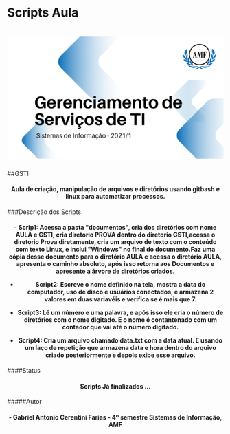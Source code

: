 # Scripts Aula
<h1 align="center">
<img alt="Logo do repositório incluindo o nome da disciplina, logo da AMF e o semestre
2021/1 " src="capaGit.png" width="650px">
</h1>

##GSTI
<h4 align="center">
Aula de criação, manipulação de arquivos e diretórios usando gitbash e linux para automatizar processos.
</h4>
###Descrição dos Scripts
<h4 align="center">
- Scrip1: Acessa a pasta "documentos", cria dos diretórios com nome AULA e GSTI, cria diretorio PROVA dentro do diretorio GSTI,acessa o diretorio Prova diretamente, cria um arquivo de texto com o conteúdo com texto Linux, e inclui "Windows" no final do documento.Faz uma cópia desse documento para o diretório AULA e acessa o diretório AULA, apresenta o caminho absoluto, após isso retorna aos Documentos e apresente a árvore de diretórios criados.

 - Script2: Escreve o nome definido na tela, mostra a data do computador, uso de disco e usuários conectados, e armazena 2 valores em duas variavéis e verifica se é mais que 7.
 
 - Script3: Lê um número e uma palavra, e após isso ele cria o número de diretórios com o nome digitado. E o nome é contantenado com um contador que vai até o número digitado.

 - Script4: Cria um arquivo chamado data.txt com a data atual. E usando um laço de repetição que armazena data e hora dentro do arquivo criado posteriormente e depois exibe esse arquivo.
</h4>
####Status 
<h4 align="center">

Scripts Já finalizados ...

</h4>

#####Autor
<h4 align="center">
- Gabriel Antonio Cerentini Farias
- 4º semestre Sistemas de Informação, AMF
 </h4>
